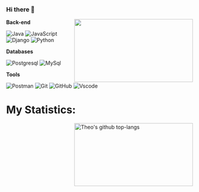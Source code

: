 ### Hi there 👋

<!--
**TheoRamalatso/TheoRamalatso** is a ✨ _special_ ✨ repository because its `README.md` (this file) appears on your GitHub profile.

Here are some ideas to get you started:

- 🔭 I’m currently working on ...
- 🌱 I’m currently learning ...
- 👯 I’m looking to collaborate on ...
- 🤔 I’m looking for help with ...
- 💬 Ask me about ...
- 📫 How to reach me: ...
- 😄 Pronouns: ...
- ⚡ Fun fact: ...
-->
<!-- <img align="right" alt="GIF" src="https://github.com/TheoRamalatso/TheoRamalatso/blob/main/5eKX.gif" width="420" height="380" /> -->
  <img align="right" height="170" width="320" src="https://github-readme-stats.vercel.app/api/top-langs/?username=TheoRamalatso&layout=compact&theme=dracula&show_icons=true"/>
  

  
**Back-end**

![Java](https://img.shields.io/badge/Java-Se-red?style=flat-square&logo=java)
![JavaScript](https://img.shields.io/badge/Javascript-blue?style=flat-square&logo=javascript)
![Django](https://img.shields.io/badge/-Django-0aad48?style=flat-square&logo=Django)
![Python](https://img.shields.io/badge/-Python-1E90FF?style=flat-square&logo=python)

**Databases**

![Postgresql](https://img.shields.io/badge/-Postgresql-%232c3e50?style=flat-square&logo=Postgresql)
![MySql](https://img.shields.io/badge/-mysql-FCA121?style=flat-square&logo=mysql)

**Tools**

![Postman](https://img.shields.io/badge/Postman-FCA121?style=flat-square&logo=postman)
![Git](https://img.shields.io/badge/-Git-FCA121?style=flat-square&logo=git)
![GitHub](https://img.shields.io/badge/-GitHub-181717?style=flat-square&logo=github)
![Vscode](https://img.shields.io/badge/-VScode-46a2f1?style=flat-square&logo=VisualStudio)

# My Statistics:
<img align="right" src = "https://github-readme-streak-stats.herokuapp.com?user=TheoRamalatso&layout=compact&color=FFFFF0,&theme=nord&color=FFFFF0" alt="Theo's github top-langs"  height="170" width="320">
</p>

